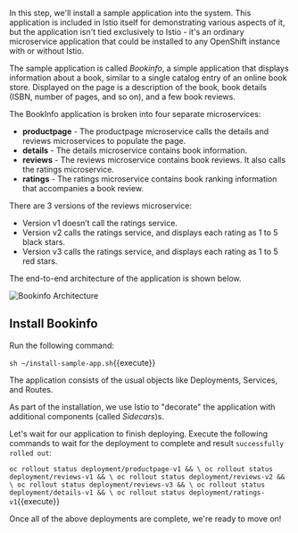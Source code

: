 In this step, we'll install a sample application into the system. This application
is included in Istio itself for demonstrating various aspects of it, but the application
isn't tied exclusively to Istio - it's an ordinary microservice application that could be
installed to any OpenShift instance with or without Istio.

The sample application is called _Bookinfo_, a simple application that displays information about a book, similar to a single catalog entry of an online book store. Displayed on the page is a description of the book, book details (ISBN, number of pages, and so on), and a few book reviews.

The BookInfo application is broken into four separate microservices:

* **productpage** - The productpage microservice calls the details and reviews microservices to populate the page.
* **details** - The details microservice contains book information.
* **reviews** - The reviews microservice contains book reviews. It also calls the ratings microservice.
* **ratings** - The ratings microservice contains book ranking information that accompanies a book review.

There are 3 versions of the reviews microservice:

* Version v1 doesn’t call the ratings service.
* Version v2 calls the ratings service, and displays each rating as 1 to 5 black stars.
* Version v3 calls the ratings service, and displays each rating as 1 to 5 red stars.

The end-to-end architecture of the application is shown below.

![Bookinfo Architecture](https://blog.openshift.com/wp-content/uploads/istio_bookinfo.png)

## Install Bookinfo

Run the following command:

`sh ~/install-sample-app.sh`{{execute}}

The application consists of the usual objects like Deployments, Services, and Routes.

As part of the installation, we use Istio to "decorate" the application with additional
components (called _Sidecars_)s.

Let's wait for our application to finish deploying.
Execute the following commands to wait for the deployment to complete and result `successfully rolled out`:

`oc rollout status deployment/productpage-v1 && \
 oc rollout status deployment/reviews-v1 && \
 oc rollout status deployment/reviews-v2 && \
 oc rollout status deployment/reviews-v3 && \
 oc rollout status deployment/details-v1 && \
 oc rollout status deployment/ratings-v1`{{execute}}

Once all of the above deployments are complete, we're ready to move on!

